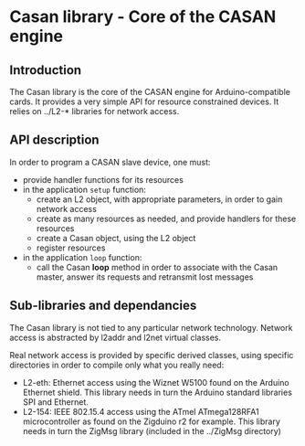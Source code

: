 Casan library - Core of the CASAN engine
========================================

Introduction
------------

The Casan library is the core of the CASAN engine for Arduino-compatible
cards. It provides a very simple API for resource constrained devices.
It relies on ../L2-* libraries for network access.


API description
---------------

In order to program a CASAN slave device, one must:
* provide handler functions for its resources
* in the application `setup` function:
  * create an L2 object, with appropriate parameters, in order to gain network access
  * create as many resources as needed, and provide handlers for these resources
  * create a Casan object, using the L2 object
  * register resources
* in the application `loop` function:
  * call the Casan **loop** method in order to associate with the Casan master, answer its requests and retransmit lost messages


Sub-libraries and dependancies
------------------------------

The Casan library is not tied to any particular network technology.
Network access is abstracted by l2addr and l2net virtual classes.

Real network access is provided by specific derived classes,
using specific directories in order to compile only what you
really need:
* L2-eth: Ethernet access using the Wiznet W5100 found on the
    Arduino Ethernet shield. This library needs in turn the
    Arduino standard libraries SPI and Ethernet.
* L2-154: IEEE 802.15.4 access using the ATmel ATmega128RFA1
    microcontroller as found on the Zigduino r2 for example.
    This library needs in turn the ZigMsg library (included
    in the ../ZigMsg directory)
